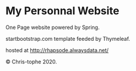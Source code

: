 # My Personnal Website

One Page website powered by Spring.

startbootstrap.com template feeded by Thymeleaf.

hosted at http://rhapsode.alwaysdata.net/

© Chris-tophe 2020.